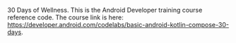 30 Days of Wellness. 
This is the Android Developer training course reference code. 
The course link is here: https://developer.android.com/codelabs/basic-android-kotlin-compose-30-days. 
